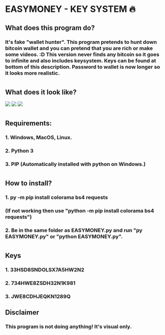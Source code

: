 # EASYMONEY - KEY SYSTEM 🔥
## What does this program do?
### It's fake "wallet hunter". This program pretends to hunt down bitcoin wallet and you can pretend that you are rich or make some videos. :D This version never finds any bitcoin so it goes to infinite and also includes keysystem. Keys can be found at bottom of this description. Password to wallet is now longer so it looks more realistic.
# 
## What does it look like?
![](https://cdn.discordapp.com/attachments/926208049838977082/969962759473233960/unknown.png)
![](https://cdn.discordapp.com/attachments/926208049838977082/969962759762612254/unknown.png)
![](https://cdn.discordapp.com/attachments/926208049838977082/969962760064614431/unknown.png)
#
## Requirements:
### 1. Windows, MacOS, Linux.
### 2. Python 3
### 3. PIP (Automatically installed with python on Windows.)
#
## How to install?
### 1. py -m pip install colorama bs4 requests
### (If not working then use "python -m pip install colorama bs4 requests")
### 2. Be in the same folder as EASYMONEY.py and run "py EASYMONEY.py" or "python EASYMONEY.py".
#
## Keys
### 1. 33HSD8SNDOLSX7A5HW2N2
### 2. 734HWE8ZSDH32N1K981
### 3. JWE8CDHJEQKN1289Q
## Disclaimer
### This program is not doing anything! It's visual only.